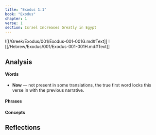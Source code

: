 ```yaml
---
title: "Exodus 1:1"
book: "Exodus"
chapter: 1
verse: 1
section: Israel Increases Greatly in Egypt
---
```

![[/Greek/Exodus/001/Exodus-001-001G.md#Text]]
![[/Hebrew/Exodus/001/Exodus-001-001H.md#Text]]

## Analysis

#### Words
- **Now** — not present in some translations, the true first word locks this verse in with the previous narrative.

#### Phrases

#### Concepts

## Reflections
